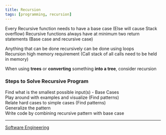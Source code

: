 ```yaml
---
title: Recursion
tags: [programming, recursion]
---
```


Every Recursive function needs to have a base case (Else will cause Stack overflow)
Recursive functions always have at minimum two return statements (Base case and recursive case)

Anything that can be done recursively can be done using loops  
Recursion high memory requirement (Call stack of all calls need to be held in memory)

When using **trees** or **converting** something **into a tree**, consider recursion

### Steps to Solve Recursive Program

Find what is the smallest possible input(s) - Base Cases  
Play around with examples and visualize (Find patterns)  
Relate hard cases to simple cases (Find patterns)  
Generalize the pattern  
Write code by combining recursive pattern with base case

---

[Software Engineering](../Software%20Engineering.md)